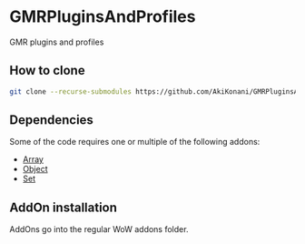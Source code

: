 # GMRPluginsAndProfiles

GMR plugins and profiles

## How to clone

```sh
git clone --recurse-submodules https://github.com/AkiKonani/GMRPluginsAndProfiles.git
```

## Dependencies

Some of the code requires one or multiple of the following addons:

* [Array](https://github.com/SanjoSolutions/LuaArray)
* [Object](https://github.com/SanjoSolutions/LuaObject)
* [Set](https://github.com/SanjoSolutions/LuaSet)

## AddOn installation

AddOns go into the regular WoW addons folder.

